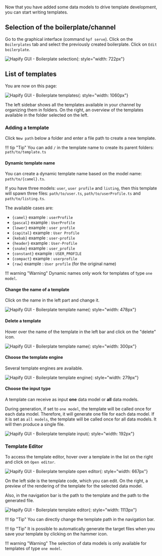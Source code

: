 Now that you have added some data models to drive template development, you can start writing templates.

## Selection of the boilerplate/channel

Go to the graphical interface (command `hpf serve`). Click on the `Boilerplates` tab and select the previously created boilerplate. Click on `Edit boilerplate`.

![Hapify GUI - Boilerplate selection](../../assets/gui-boilerplate-list.jpg 'Boilerplate selection'){: style="width: 722px"}

## List of templates

You are now on this page:

![Hapify GUI - Boilerplate templates](../../assets/gui-boilerplate-templates.jpg 'Boilerplate templates'){: style="width: 1060px"}

The left sidebar shows all the templates available in your channel by organizing them in folders. On the right, an overview of the templates available in the folder selected on the left.

### Adding a template

Click `New path` below a folder and enter a file path to create a new template.

!!! tip "Tip"
	You can add `/` in the template name to create its parent folders: `path/to/template.ts`

#### Dynamic template name
     
You can create a dynamic template name based on the model name: `path/to/{camel}.ts`. 

If you have three models: `user`, `user profile` and `listing`, then this template will spawn three files: `path/to/user.ts`, `path/to/userProfile.ts` and `path/to/listing.ts`.

The available cases are:

- `{camel}` example : `userProfile`
- `{pascal}` example : `UserProfile`
- `{lower}` example : `user profile`
- `{capital}` example : `User Profile`
- `{kebab}` example : `user-profile`
- `{header}` example : `User-Profile`
- `{snake}` example : `user_profile`
- `{constant}`  example : `USER_PROFILE`
- `{compact}` example : `userprofile`
- `{raw}` example : `User profile` (for the original name)

!!! warning "Warning"
    Dynamic names only work for templates of type `one model`.

#### Change the name of a template

Click on the name in the left part and change it.

![Hapify GUI - Boilerplate template name](../../assets/gui-boilerplate-template-name.jpg 'Boilerplate template name'){: style="width: 478px"}

#### Delete a template

Hover over the name of the template in the left bar and click on the "delete" icon.

![Hapify GUI - Boilerplate template name](../../assets/gui-boilerplate-template-delete.jpg 'Boilerplate template name'){: style="width: 300px"}

#### Choose the template engine

Several template engines are available.

![Hapify GUI - Boilerplate template engine](../../assets/gui-boilerplate-template-engine.jpg 'Boilerplate template engine'){: style="width: 279px"}

#### Choose the input type

A template can receive as input **one** data model or **all** data models.

During generation, if set to `one model`, the template will be called once for each data model. Therefore, it will generate one file for each data model.
If it is set as `all models`, the template will be called once for all data models. It will then produce a single file.

![Hapify GUI - Boilerplate template input](../../assets/gui-boilerplate-template-input.jpg 'Boilerplate template input'){: style="width: 192px"}

### Template Editor

To access the template editor, hover over a template in the list on the right and click on `Open editor`.

![Hapify GUI - Boilerplate template open editor](../../assets/gui-boilerplate-template-open-editor.jpg 'Boilerplate template open editor'){: style="width: 667px"}

On the left side is the template code, which you can edit. On the right, a preview of the rendering of the template for the selected data model.

Also, in the navigation bar is the path to the template and the path to the generated file.

![Hapify GUI - Boilerplate template editor](../../assets/gui-boilerplate-template-editor.jpg 'Boilerplate template editor'){: style="width: 1113px"}

!!! tip "Tip"
    You can directly change the template path in the navigation bar.

!!! tip "Tip"
    It is possible to automatically generate the target files when you save your template by clicking on the hammer icon.

!!! warning "Warning"
    The selection of data models is only available for templates of type `one model`.

